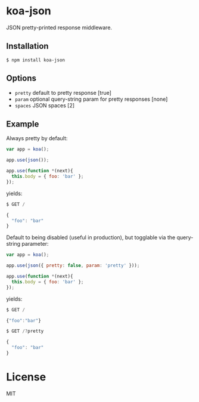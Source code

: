 
# koa-json

  JSON pretty-printed response middleware.

## Installation

```
$ npm install koa-json
```

## Options

 - `pretty` default to pretty response [true]
 - `param` optional query-string param for pretty responses [none]
 - `spaces` JSON spaces [2]

## Example

  Always pretty by default:

```js
var app = koa();

app.use(json());

app.use(function *(next){
  this.body = { foo: 'bar' };
});
```

  yields:

```js
$ GET /

{
  "foo": "bar"
}
```

  Default to being disabled (useful in production), but
  togglable via the query-string parameter:

```js
var app = koa();

app.use(json({ pretty: false, param: 'pretty' }));

app.use(function *(next){
  this.body = { foo: 'bar' };
});
```

 yields:

```js
$ GET /

{"foo":"bar"}
```

```js
$ GET /?pretty

{
  "foo": "bar"
}
```

# License

  MIT
